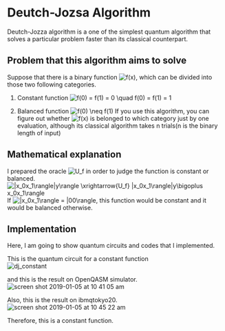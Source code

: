# Deutch-Jozsa Algorithm
Deutch-Jozza algorithm is a one of the simplest quantum algorithm that solves a particular problem faster than its classical counterpart.  

## Problem that this algorithm aims to solve  
Suppose that there is a binary function <img src="https://latex.codecogs.com/gif.latex?f(x)" title="f(x)" />, which can be divided into those two following categories.

1. Constant function <img src="https://latex.codecogs.com/gif.latex?f(0)&space;=&space;f(1)&space;=&space;0&space;\quad&space;f(0)&space;=&space;f(1)&space;=&space;1" title="f(0) = f(1) = 0 \quad f(0) = f(1) = 1" />

2. Balanced function <img src="https://latex.codecogs.com/gif.latex?f(0)&space;\neq&space;f(1)" title="f(0) \neq f(1)" />
If you use this algorithm, you can figure out whether <img src="https://latex.codecogs.com/gif.latex?f(x)" title="f(x)" /> is belonged to which category just by one evaluation, although its classical algorithm takes n trials(n is the binary length of input)

## Mathematical explanation   
I prepared the oracle <img src="https://latex.codecogs.com/gif.latex?U_f" title="U_f" /> in order to judge the function is constant or balanced.
<img src="https://latex.codecogs.com/gif.latex?|x_0x_1\rangle|y\rangle&space;\xrightarrow{U_f}&space;|x_0x_1\rangle|y\bigoplus&space;x_0x_1\rangle" title="|x_0x_1\rangle|y\rangle \xrightarrow{U_f} |x_0x_1\rangle|y\bigoplus x_0x_1\rangle" />  
If <img src="https://latex.codecogs.com/gif.latex?|x_0x_1\rangle&space;=&space;|00\rangle" title="|x_0x_1\rangle = |00\rangle" />, this function would be constant and it would be balanced otherwise.

## Implementation
Here, I am going to show quantum circuits and codes that I implemented.

This is the quantum circuit for a constant function  
![dj_constant](https://user-images.githubusercontent.com/45162150/50703672-3ca48880-1098-11e9-8ac6-45d43fa3ca7d.png)

and this is the result on OpenQASM simulator.    
![screen shot 2019-01-05 at 10 41 05 am](https://user-images.githubusercontent.com/45162150/50718777-7bf1ca00-10d6-11e9-8865-e7e77efce261.png)

Also, this is the result on ibmqtokyo20.  
![screen shot 2019-01-05 at 10 45 22 am](https://user-images.githubusercontent.com/45162150/50718839-2c5fce00-10d7-11e9-8036-9b5ad2de9349.png)

Therefore, this is a constant function.  








